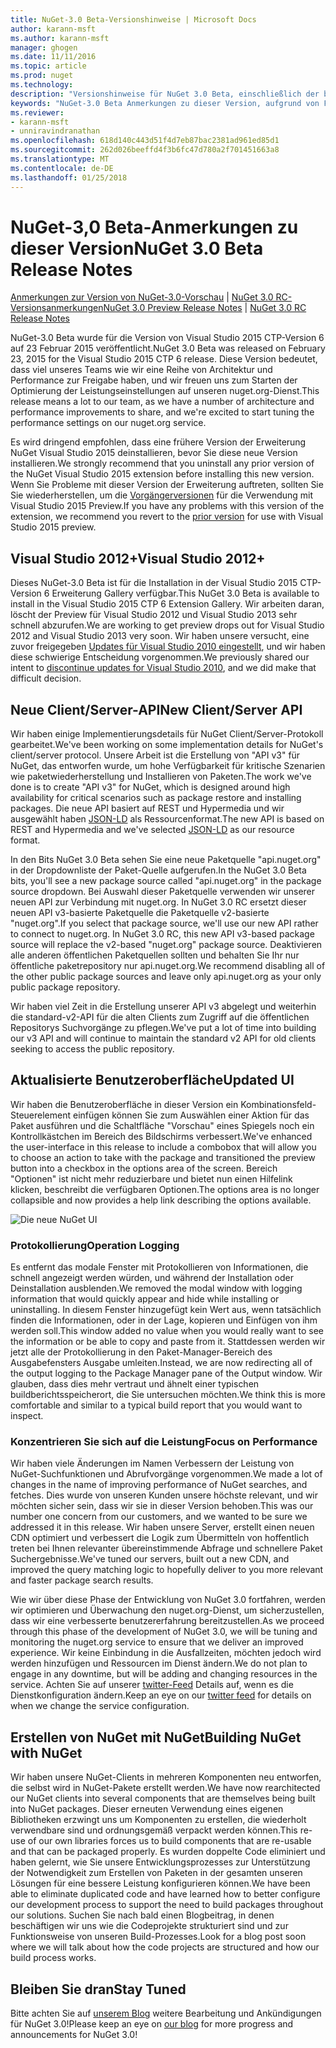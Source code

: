 ```yaml
---
title: NuGet-3.0 Beta-Versionshinweise | Microsoft Docs
author: karann-msft
ms.author: karann-msft
manager: ghogen
ms.date: 11/11/2016
ms.topic: article
ms.prod: nuget
ms.technology: 
description: "Versionshinweise für NuGet 3.0 Beta, einschließlich der bekannten Probleme, Fehlerbehebungen, Funktionen und Archivierung von dcrs Design."
keywords: "NuGet-3.0 Beta Anmerkungen zu dieser Version, aufgrund von Fehlerbehebungen, bekannte Probleme, zusätzliche Funktionen, Archivierung von dcrs Design"
ms.reviewer:
- karann-msft
- unniravindranathan
ms.openlocfilehash: 618d140c443d51f4d7eb87bac2381ad961ed85d1
ms.sourcegitcommit: 262d026beeffd4f3b6fc47d780a2f701451663a8
ms.translationtype: MT
ms.contentlocale: de-DE
ms.lasthandoff: 01/25/2018
---
```

# <a name="nuget-30-beta-release-notes"></a><span data-ttu-id="aa7f3-104">NuGet-3,0 Beta-Anmerkungen zu dieser Version</span><span class="sxs-lookup"><span data-stu-id="aa7f3-104">NuGet 3.0 Beta Release Notes</span></span>

<span data-ttu-id="aa7f3-105">[Anmerkungen zur Version von NuGet-3.0-Vorschau](../release-notes/nuget-3.0-preview.md) | [NuGet 3.0 RC-Versionsanmerkungen](../release-notes/nuget-3.0-rc.md)</span><span class="sxs-lookup"><span data-stu-id="aa7f3-105">[NuGet 3.0 Preview Release Notes](../release-notes/nuget-3.0-preview.md) | [NuGet 3.0 RC Release Notes](../release-notes/nuget-3.0-rc.md)</span></span>

<span data-ttu-id="aa7f3-106">NuGet-3.0 Beta wurde für die Version von Visual Studio 2015 CTP-Version 6 auf 23 Februar 2015 veröffentlicht.</span><span class="sxs-lookup"><span data-stu-id="aa7f3-106">NuGet 3.0 Beta was released on February 23, 2015 for the Visual Studio 2015 CTP 6 release.</span></span> <span data-ttu-id="aa7f3-107">Diese Version bedeutet, dass viel unseres Teams wie wir eine Reihe von Architektur und Performance zur Freigabe haben, und wir freuen uns zum Starten der Optimierung der Leistungseinstellungen auf unseren nuget.org-Dienst.</span><span class="sxs-lookup"><span data-stu-id="aa7f3-107">This release means a lot to our team, as we have a number of architecture and performance improvements to share, and we're excited to start tuning the performance settings on our nuget.org service.</span></span>

<span data-ttu-id="aa7f3-108">Es wird dringend empfohlen, dass eine frühere Version der Erweiterung NuGet Visual Studio 2015 deinstallieren, bevor Sie diese neue Version installieren.</span><span class="sxs-lookup"><span data-stu-id="aa7f3-108">We strongly recommend that you uninstall any prior version of the NuGet Visual Studio 2015 extension before installing this new version.</span></span>  <span data-ttu-id="aa7f3-109">Wenn Sie Probleme mit dieser Version der Erweiterung auftreten, sollten Sie Sie wiederherstellen, um die [Vorgängerversionen](http://nuget.codeplex.com/downloads/get/909582) für die Verwendung mit Visual Studio 2015 Preview.</span><span class="sxs-lookup"><span data-stu-id="aa7f3-109">If you have any problems with this version of the extension, we recommend you revert to the [prior version](http://nuget.codeplex.com/downloads/get/909582) for use with Visual Studio 2015 preview.</span></span>

## <a name="visual-studio-2012"></a><span data-ttu-id="aa7f3-110">Visual Studio 2012+</span><span class="sxs-lookup"><span data-stu-id="aa7f3-110">Visual Studio 2012+</span></span>

<span data-ttu-id="aa7f3-111">Dieses NuGet-3.0 Beta ist für die Installation in der Visual Studio 2015 CTP-Version 6 Erweiterung Gallery verfügbar.</span><span class="sxs-lookup"><span data-stu-id="aa7f3-111">This NuGet 3.0 Beta is available to install in the Visual Studio 2015 CTP 6 Extension Gallery.</span></span> <span data-ttu-id="aa7f3-112">Wir arbeiten daran, löscht der Preview für Visual Studio 2012 und Visual Studio 2013 sehr schnell abzurufen.</span><span class="sxs-lookup"><span data-stu-id="aa7f3-112">We are working to get preview drops out for Visual Studio 2012 and Visual Studio 2013 very soon.</span></span> <span data-ttu-id="aa7f3-113">Wir haben unsere versucht, eine zuvor freigegeben [Updates für Visual Studio 2010 eingestellt](http://blog.nuget.org/20141002/visual-studio-2010.html), und wir haben diese schwierige Entscheidung vorgenommen.</span><span class="sxs-lookup"><span data-stu-id="aa7f3-113">We previously shared our intent to [discontinue updates for Visual Studio 2010](http://blog.nuget.org/20141002/visual-studio-2010.html), and we did make that difficult decision.</span></span>

## <a name="new-clientserver-api"></a><span data-ttu-id="aa7f3-114">Neue Client/Server-API</span><span class="sxs-lookup"><span data-stu-id="aa7f3-114">New Client/Server API</span></span>

<span data-ttu-id="aa7f3-115">Wir haben einige Implementierungsdetails für NuGet Client/Server-Protokoll gearbeitet.</span><span class="sxs-lookup"><span data-stu-id="aa7f3-115">We've been working on some implementation details for NuGet's client/server protocol.</span></span> <span data-ttu-id="aa7f3-116">Unsere Arbeit ist die Erstellung von "API v3" für NuGet, das entworfen wurde, um hohe Verfügbarkeit für kritische Szenarien wie paketwiederherstellung und Installieren von Paketen.</span><span class="sxs-lookup"><span data-stu-id="aa7f3-116">The work we've done is to create "API v3" for NuGet, which is designed around high availability for critical scenarios such as package restore and installing packages.</span></span> <span data-ttu-id="aa7f3-117">Die neue API basiert auf REST und Hypermedia und wir ausgewählt haben [JSON-LD](http://json-ld.org) als Ressourcenformat.</span><span class="sxs-lookup"><span data-stu-id="aa7f3-117">The new API is based on REST and Hypermedia and we've selected [JSON-LD](http://json-ld.org) as our resource format.</span></span>

<span data-ttu-id="aa7f3-118">In den Bits NuGet 3.0 Beta sehen Sie eine neue Paketquelle "api.nuget.org" in der Dropdownliste der Paket-Quelle aufgerufen.</span><span class="sxs-lookup"><span data-stu-id="aa7f3-118">In the NuGet 3.0 Beta bits, you'll see a new package source called "api.nuget.org" in the package source dropdown.</span></span>   <span data-ttu-id="aa7f3-119">Bei Auswahl dieser Paketquelle verwenden wir unserer neuen API zur Verbindung mit nuget.org. In NuGet 3.0 RC ersetzt dieser neuen API v3-basierte Paketquelle die Paketquelle v2-basierte "nuget.org".</span><span class="sxs-lookup"><span data-stu-id="aa7f3-119">If you select that package source, we'll use our new API rather to connect to nuget.org. In NuGet 3.0 RC, this new API v3-based package source will replace the v2-based "nuget.org" package source.</span></span>  <span data-ttu-id="aa7f3-120">Deaktivieren alle anderen öffentlichen Paketquellen sollten und behalten Sie Ihr nur öffentliche paketrepository nur api.nuget.org.</span><span class="sxs-lookup"><span data-stu-id="aa7f3-120">We recommend disabling all of the other public package sources and leave only api.nuget.org as your only public package repository.</span></span>

<span data-ttu-id="aa7f3-121">Wir haben viel Zeit in die Erstellung unserer API v3 abgelegt und weiterhin die standard-v2-API für die alten Clients zum Zugriff auf die öffentlichen Repositorys Suchvorgänge zu pflegen.</span><span class="sxs-lookup"><span data-stu-id="aa7f3-121">We've put a lot of time into building our v3 API and will continue to maintain the standard v2 API for old clients seeking to access the public repository.</span></span>

## <a name="updated-ui"></a><span data-ttu-id="aa7f3-122">Aktualisierte Benutzeroberfläche</span><span class="sxs-lookup"><span data-stu-id="aa7f3-122">Updated UI</span></span>

<span data-ttu-id="aa7f3-123">Wir haben die Benutzeroberfläche in dieser Version ein Kombinationsfeld-Steuerelement einfügen können Sie zum Auswählen einer Aktion für das Paket ausführen und die Schaltfläche "Vorschau" eines Spiegels noch ein Kontrollkästchen im Bereich des Bildschirms verbessert.</span><span class="sxs-lookup"><span data-stu-id="aa7f3-123">We've enhanced the user-interface in this release to include a combobox that will allow you to choose an action to take with the package and transitioned the preview button into a checkbox in the options area of the screen.</span></span>  <span data-ttu-id="aa7f3-124">Bereich "Optionen" ist nicht mehr reduzierbare und bietet nun einen Hilfelink klicken, beschreibt die verfügbaren Optionen.</span><span class="sxs-lookup"><span data-stu-id="aa7f3-124">The options area is no longer collapsible and now provides a help link describing the options available.</span></span>

![Die neue NuGet UI](./media/NuGet-3.0-Beta/updated-ui.png)


### <a name="operation-logging"></a><span data-ttu-id="aa7f3-126">Protokollierung</span><span class="sxs-lookup"><span data-stu-id="aa7f3-126">Operation Logging</span></span>

<span data-ttu-id="aa7f3-127">Es entfernt das modale Fenster mit Protokollieren von Informationen, die schnell angezeigt werden würden, und während der Installation oder Deinstallation ausblenden.</span><span class="sxs-lookup"><span data-stu-id="aa7f3-127">We removed the modal window with logging information that would quickly appear and hide while installing or uninstalling.</span></span>  <span data-ttu-id="aa7f3-128">In diesem Fenster hinzugefügt kein Wert aus, wenn tatsächlich finden die Informationen, oder in der Lage, kopieren und Einfügen von ihm werden soll.</span><span class="sxs-lookup"><span data-stu-id="aa7f3-128">This window added no value when you would really want to see the information or be able to copy and paste from it.</span></span>  <span data-ttu-id="aa7f3-129">Stattdessen werden wir jetzt alle der Protokollierung in den Paket-Manager-Bereich des Ausgabefensters Ausgabe umleiten.</span><span class="sxs-lookup"><span data-stu-id="aa7f3-129">Instead, we are now redirecting all of the output logging to the Package Manager pane of the Output window.</span></span>  <span data-ttu-id="aa7f3-130">Wir glauben, dass dies mehr vertraut und ähnelt einer typischen buildberichtsspeicherort, die Sie untersuchen möchten.</span><span class="sxs-lookup"><span data-stu-id="aa7f3-130">We think this is more comfortable and similar to a typical build report that you would want to inspect.</span></span>


### <a name="focus-on-performance"></a><span data-ttu-id="aa7f3-131">Konzentrieren Sie sich auf die Leistung</span><span class="sxs-lookup"><span data-stu-id="aa7f3-131">Focus on Performance</span></span>

<span data-ttu-id="aa7f3-132">Wir haben viele Änderungen im Namen Verbessern der Leistung von NuGet-Suchfunktionen und Abrufvorgänge vorgenommen.</span><span class="sxs-lookup"><span data-stu-id="aa7f3-132">We made a lot of changes in the name of improving performance of NuGet searches, and fetches.</span></span>  <span data-ttu-id="aa7f3-133">Dies wurde von unseren Kunden unsere höchste relevant, und wir möchten sicher sein, dass wir sie in dieser Version behoben.</span><span class="sxs-lookup"><span data-stu-id="aa7f3-133">This was our number one concern from our customers, and we wanted to be sure we addressed it in this release.</span></span>  <span data-ttu-id="aa7f3-134">Wir haben unsere Server, erstellt einen neuen CDN optimiert und verbessert die Logik zum Übermitteln von hoffentlich treten bei Ihnen relevanter übereinstimmende Abfrage und schnellere Paket Suchergebnisse.</span><span class="sxs-lookup"><span data-stu-id="aa7f3-134">We've tuned our servers, built out a new CDN, and improved the query matching logic to hopefully deliver to you more relevant and faster package search results.</span></span>

<span data-ttu-id="aa7f3-135">Wie wir über diese Phase der Entwicklung von NuGet 3.0 fortfahren, werden wir optimieren und Überwachung den nuget.org-Dienst, um sicherzustellen, dass wir eine verbesserte benutzererfahrung bereitzustellen.</span><span class="sxs-lookup"><span data-stu-id="aa7f3-135">As we proceed through this phase of the development of NuGet 3.0, we will be tuning and monitoring the nuget.org service to ensure that we deliver an improved experience.</span></span>  <span data-ttu-id="aa7f3-136">Wir keine Einbindung in die Ausfallzeiten, möchten jedoch wird werden hinzufügen und Ressourcen im Dienst ändern.</span><span class="sxs-lookup"><span data-stu-id="aa7f3-136">We do not plan to engage in any downtime, but will be adding and changing resources in the service.</span></span>  <span data-ttu-id="aa7f3-137">Achten Sie auf unserer [twitter-Feed](http://twitter.com/nuget) Details auf, wenn es die Dienstkonfiguration ändern.</span><span class="sxs-lookup"><span data-stu-id="aa7f3-137">Keep an eye on our [twitter feed](http://twitter.com/nuget) for details on when we change the service configuration.</span></span>

## <a name="building-nuget-with-nuget"></a><span data-ttu-id="aa7f3-138">Erstellen von NuGet mit NuGet</span><span class="sxs-lookup"><span data-stu-id="aa7f3-138">Building NuGet with NuGet</span></span>

<span data-ttu-id="aa7f3-139">Wir haben unsere NuGet-Clients in mehreren Komponenten neu entworfen, die selbst wird in NuGet-Pakete erstellt werden.</span><span class="sxs-lookup"><span data-stu-id="aa7f3-139">We have now rearchitected our NuGet clients into several components that are themselves being built into NuGet packages.</span></span> <span data-ttu-id="aa7f3-140">Dieser erneuten Verwendung eines eigenen Bibliotheken erzwingt uns um Komponenten zu erstellen, die wiederholt verwendbare sind und ordnungsgemäß verpackt werden können.</span><span class="sxs-lookup"><span data-stu-id="aa7f3-140">This re-use of our own libraries forces us to build components that are re-usable and that can be packaged properly.</span></span>  <span data-ttu-id="aa7f3-141">Es wurden doppelte Code eliminiert und haben gelernt, wie Sie unsere Entwicklungsprozesses zur Unterstützung der Notwendigkeit zum Erstellen von Paketen in der gesamten unseren Lösungen für eine bessere Leistung konfigurieren können.</span><span class="sxs-lookup"><span data-stu-id="aa7f3-141">We have been able to eliminate duplicated code and have learned how to better configure our development process to support the need to build packages throughout our solutions.</span></span>  <span data-ttu-id="aa7f3-142">Suchen Sie nach bald einen Blogbeitrag, in denen beschäftigen wir uns wie die Codeprojekte strukturiert sind und zur Funktionsweise von unseren Build-Prozesses.</span><span class="sxs-lookup"><span data-stu-id="aa7f3-142">Look for a blog post soon where we will talk about how the code projects are structured and how our build process works.</span></span>

## <a name="stay-tuned"></a><span data-ttu-id="aa7f3-143">Bleiben Sie dran</span><span class="sxs-lookup"><span data-stu-id="aa7f3-143">Stay Tuned</span></span>

<span data-ttu-id="aa7f3-144">Bitte achten Sie auf [unserem Blog](http://blog.nuget.org) weitere Bearbeitung und Ankündigungen für NuGet 3.0!</span><span class="sxs-lookup"><span data-stu-id="aa7f3-144">Please keep an eye on [our blog](http://blog.nuget.org) for more progress and announcements for NuGet 3.0!</span></span>
